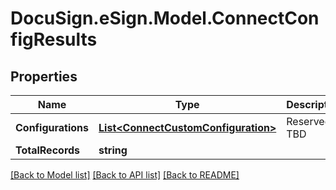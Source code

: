 # DocuSign.eSign.Model.ConnectConfigResults
## Properties

Name | Type | Description | Notes
------------ | ------------- | ------------- | -------------
**Configurations** | [**List&lt;ConnectCustomConfiguration&gt;**](ConnectCustomConfiguration.md) | Reserved: TBD | [optional] 
**TotalRecords** | **string** |  | [optional] 

[[Back to Model list]](../README.md#documentation-for-models) [[Back to API list]](../README.md#documentation-for-api-endpoints) [[Back to README]](../README.md)

